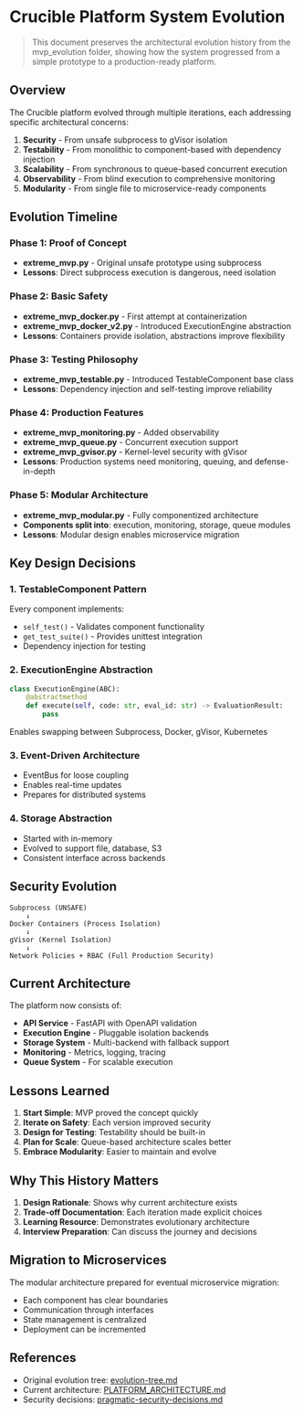 # Crucible Platform System Evolution

> This document preserves the architectural evolution history from the mvp_evolution folder, showing how the system progressed from a simple prototype to a production-ready platform.

## Overview

The Crucible platform evolved through multiple iterations, each addressing specific architectural concerns:

1. **Security** - From unsafe subprocess to gVisor isolation
2. **Testability** - From monolithic to component-based with dependency injection
3. **Scalability** - From synchronous to queue-based concurrent execution
4. **Observability** - From blind execution to comprehensive monitoring
5. **Modularity** - From single file to microservice-ready components

## Evolution Timeline

### Phase 1: Proof of Concept
- **extreme_mvp.py** - Original unsafe prototype using subprocess
- **Lessons**: Direct subprocess execution is dangerous, need isolation

### Phase 2: Basic Safety
- **extreme_mvp_docker.py** - First attempt at containerization
- **extreme_mvp_docker_v2.py** - Introduced ExecutionEngine abstraction
- **Lessons**: Containers provide isolation, abstractions improve flexibility

### Phase 3: Testing Philosophy
- **extreme_mvp_testable.py** - Introduced TestableComponent base class
- **Lessons**: Dependency injection and self-testing improve reliability

### Phase 4: Production Features
- **extreme_mvp_monitoring.py** - Added observability
- **extreme_mvp_queue.py** - Concurrent execution support
- **extreme_mvp_gvisor.py** - Kernel-level security with gVisor
- **Lessons**: Production systems need monitoring, queuing, and defense-in-depth

### Phase 5: Modular Architecture
- **extreme_mvp_modular.py** - Fully componentized architecture
- **Components split into**: execution, monitoring, storage, queue modules
- **Lessons**: Modular design enables microservice migration

## Key Design Decisions

### 1. TestableComponent Pattern
Every component implements:
- `self_test()` - Validates component functionality
- `get_test_suite()` - Provides unittest integration
- Dependency injection for testing

### 2. ExecutionEngine Abstraction
```python
class ExecutionEngine(ABC):
    @abstractmethod
    def execute(self, code: str, eval_id: str) -> EvaluationResult:
        pass
```
Enables swapping between Subprocess, Docker, gVisor, Kubernetes

### 3. Event-Driven Architecture
- EventBus for loose coupling
- Enables real-time updates
- Prepares for distributed systems

### 4. Storage Abstraction
- Started with in-memory
- Evolved to support file, database, S3
- Consistent interface across backends

## Security Evolution

```
Subprocess (UNSAFE)
    ↓
Docker Containers (Process Isolation)
    ↓
gVisor (Kernel Isolation)
    ↓
Network Policies + RBAC (Full Production Security)
```

## Current Architecture

The platform now consists of:
- **API Service** - FastAPI with OpenAPI validation
- **Execution Engine** - Pluggable isolation backends
- **Storage System** - Multi-backend with fallback support
- **Monitoring** - Metrics, logging, tracing
- **Queue System** - For scalable execution

## Lessons Learned

1. **Start Simple**: MVP proved the concept quickly
2. **Iterate on Safety**: Each version improved security
3. **Design for Testing**: Testability should be built-in
4. **Plan for Scale**: Queue-based architecture scales better
5. **Embrace Modularity**: Easier to maintain and evolve

## Why This History Matters

1. **Design Rationale**: Shows why current architecture exists
2. **Trade-off Documentation**: Each iteration made explicit choices
3. **Learning Resource**: Demonstrates evolutionary architecture
4. **Interview Preparation**: Can discuss the journey and decisions

## Migration to Microservices

The modular architecture prepared for eventual microservice migration:
- Each component has clear boundaries
- Communication through interfaces
- State management is centralized
- Deployment can be incremented

## References

- Original evolution tree: [evolution-tree.md](../extreme-mvp/evolution-tree.md)
- Current architecture: [PLATFORM_ARCHITECTURE.md](./PLATFORM_ARCHITECTURE.md)
- Security decisions: [pragmatic-security-decisions.md](./pragmatic-security-decisions.md)